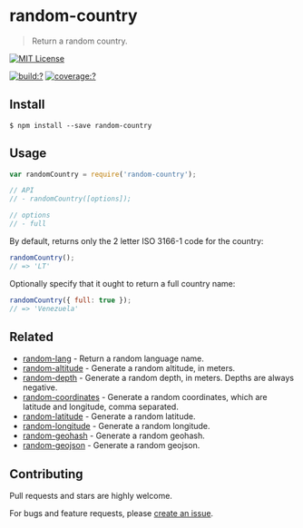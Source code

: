 # random-country

> Return a random country.

[![MIT License](https://img.shields.io/badge/license-MIT_License-green.svg?style=flat-square)](https://github.com/mock-end/random-country/blob/master/LICENSE)

[![build:?](https://img.shields.io/travis/mock-end/random-country/master.svg?style=flat-square)](https://travis-ci.org/mock-end/random-country)
[![coverage:?](https://img.shields.io/coveralls/mock-end/random-country/master.svg?style=flat-square)](https://coveralls.io/github/mock-end/random-country)


## Install

```
$ npm install --save random-country 
```

## Usage

```js
var randomCountry = require('random-country');

// API
// - randomCountry([options]);

// options
// - full
```

By default, returns only the 2 letter ISO 3166-1 code for the country:

```js
randomCountry();
// => 'LT'
```

Optionally specify that it ought to return a full country name:

```js
randomCountry({ full: true });
// => 'Venezuela'
```

## Related

- [random-lang](https://github.com/mock-end/random-lang) - Return a random language name.
- [random-altitude](https://github.com/mock-end/random-altitude) - Generate a random altitude, in meters.
- [random-depth](https://github.com/mock-end/random-depth) - Generate a random depth, in meters. Depths are always negative.
- [random-coordinates](https://github.com/mock-end/random-coordinates) - Generate a random coordinates, which are latitude and longitude, comma separated.
- [random-latitude](https://github.com/mock-end/random-latitude) - Generate a random latitude.
- [random-longitude](https://github.com/mock-end/random-longitude) - Generate a random longitude.
- [random-geohash](https://github.com/mock-end/random-geohash) - Generate a random geohash.
- [random-geojson](https://github.com/mock-end/random-geojson) - Generate a random geojson.

## Contributing

Pull requests and stars are highly welcome.

For bugs and feature requests, please [create an issue](https://github.com/mock-end/random-country/issues/new).
